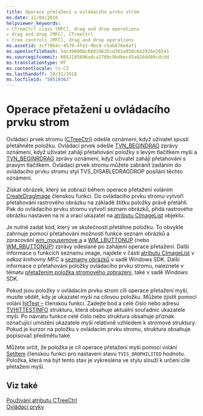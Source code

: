 ```yaml
---
title: Operace přetažení u ovládacího prvku strom
ms.date: 11/04/2016
helpviewer_keywords:
- CTreeCtrl class [MFC], drag and drop operations
- drag and drop [MFC], CTreeCtrl
- tree controls [MFC], drag and drop operations
ms.assetid: 3cf78b4c-4579-4fe1-9bc9-c5ab876e4af1
ms.openlocfilehash: 5dc498008c6b019635cd361a950c6d2926e26541
ms.sourcegitcommit: 6052185696adca270bc9bdbec45a626dd89cdcdd
ms.translationtype: MT
ms.contentlocale: cs-CZ
ms.lasthandoff: 10/31/2018
ms.locfileid: "50519363"
---
```

# <a name="tree-control-drag-and-drop-operations"></a>Operace přetažení u ovládacího prvku strom

Ovládací prvek stromu ([CTreeCtrl](../mfc/reference/ctreectrl-class.md)) odešle oznámení, když uživatel spustí přetáhněte položku. Ovládací prvek odešle [TVN_BEGINDRAG](/windows/desktop/Controls/tvn-begindrag) zprávy oznámení, když uživatel zahájí přetahování položky s levým tlačítkem myši a [TVN_BEGINRDRAG](/windows/desktop/Controls/tvn-beginrdrag) zprávy oznámení, když uživatel zahájí přetahování s pravým tlačítkem. Ovládací prvek stromu můžete zabránit zadáním do ovládacího prvku stromu styl TVS_DISABLEDRAGDROP posílání těchto oznámení.

Získat obrázek, který se zobrazí během operace přetažení voláním [CreateDragImage](../mfc/reference/ctreectrl-class.md#createdragimage) členskou funkci. Do ovládacího prvku stromu vytvoří přetahování rastrového obrázku na základě štítku položky právě přetáhli. Pak do ovládacího prvku stromu vytvoří seznam obrázků, přidá rastrového obrázku nastaven na ni a vrací ukazatel na [atributu CImageList](../mfc/reference/cimagelist-class.md) objektu.

Je nutné zadat kód, který ve skutečnosti přetáhne položku. To obvykle zahrnuje pomocí přetahování možností funkce seznam obrázků a zpracování [wm_mousemove a](/windows/desktop/inputdev/wm-mousemove) a [WM_LBUTTONUP](/windows/desktop/inputdev/wm-lbuttonup) (nebo [WM_RBUTTONUP](/windows/desktop/inputdev/wm-rbuttonup)) zprávy odeslané po zahájení operace přetažení. Další informace o funkcích seznamu image, najdete v části [atributu CImageList](../mfc/reference/cimagelist-class.md) v *odkaz knihovny MFC* a [seznamy obrázků](https://msdn.microsoft.com/library/windows/desktop/bb761389) v sadě Windows SDK. Další informace o přetahování položky ovládacího prvku stromu, naleznete v tématu [přetažením položka stromového zobrazení](/windows/desktop/Controls/tree-view-controls), také v sadě Windows SDK.

Pokud jsou položky v ovládacím prvku strom cíli operace přetažení myší, musíte vědět, kdy je ukazatel myši na cílovou položku. Můžete zjistit pomocí volání [hitTest –](../mfc/reference/ctreectrl-class.md#hittest) členskou funkci. Zadejte bod a celé číslo nebo adresu [TVHITTESTINFO](/windows/desktop/api/commctrl/ns-commctrl-tagtvhittestinfo) strukturu, která obsahuje aktuální souřadnic ukazatele myši. Po návratu funkce celé číslo nebo struktura obsahuje příznak označující umístění ukazatele myši relativně vzhledem k stromové struktury. Pokud je kurzor na položku v ovládacím prvku stromu, struktura obsahuje popisovač předmětu také.

Můžete určit, že položka je cíl operace přetažení myší pomocí volání [SetItem](../mfc/reference/ctreectrl-class.md#setitem) členskou funkci pro nastavení stavu `TVIS_DROPHILITED` hodnotu. Položka, která má být tento stav je vykreslena ve stylu slouží k určení cíle přetažení myší.

## <a name="see-also"></a>Viz také

[Používání atributu CTreeCtrl](../mfc/using-ctreectrl.md)<br/>
[Ovládací prvky](../mfc/controls-mfc.md)

